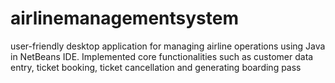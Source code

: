 # airlinemanagementsystem
 user-friendly desktop application for managing airline operations using Java in NetBeans IDE. Implemented core functionalities such as customer data entry, ticket booking, ticket cancellation and generating boarding pass
